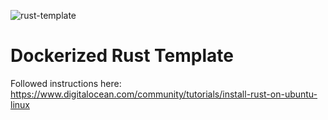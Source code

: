 ![rust-template](https://github.com/sadhbh-c0d3/rust-template/assets/80485211/c415872c-be6e-4f7f-852f-a69d6cebb37e)

# Dockerized Rust Template
Followed instructions here: https://www.digitalocean.com/community/tutorials/install-rust-on-ubuntu-linux

